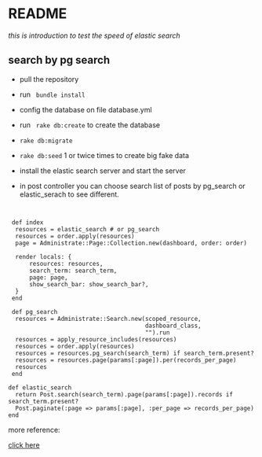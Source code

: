 # README

_this is introduction to test the speed of elastic search_

## search by pg search

* pull the repository

* run <code> bundle install</code>

* config the database on file database.yml

* run <code> rake db:create</code> to create the database

* <code>rake db:migrate</code>

* <code>rake db:seed</code> 1 or twice times to create big fake data 

* install the elastic search server and start the server 

* in post controller you can choose search list of posts by pg_search or elastic_serach
to see different.




<pre><code>

 def index
  resources = elastic_search # or pg_search
  resources = order.apply(resources)
  page = Administrate::Page::Collection.new(dashboard, order: order)

  render locals: {
      resources: resources,
      search_term: search_term,
      page: page,
      show_search_bar: show_search_bar?,
  }
 end
 
 def pg_search
  resources = Administrate::Search.new(scoped_resource,
                                       dashboard_class,
                                       "").run
  resources = apply_resource_includes(resources)
  resources = order.apply(resources)
  resources = resources.pg_search(search_term) if search_term.present?
  resources = resources.page(params[:page]).per(records_per_page)
  resources
 end

def elastic_search
  return Post.search(search_term).page(params[:page]).records if search_term.present?
  Post.paginate(:page => params[:page], :per_page => records_per_page)
end
</code></pre>


more reference: 

<a href="https://iridakos.com/tutorials/2017/12/03/elasticsearch-and-rails-tutorial.html"> click here</a>